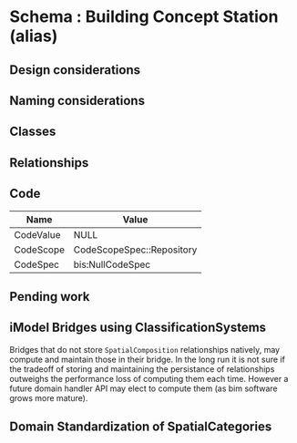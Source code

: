 # Schema : Building Concept Station (alias)

## Design considerations

## Naming considerations

## Classes

## Relationships

## Code

Name|Value
--|--
CodeValue|NULL
CodeScope|CodeScopeSpec::Repository
CodeSpec|bis:NullCodeSpec

## Pending work

## iModel Bridges using ClassificationSystems

Bridges that do not store `SpatialComposition` relationships natively, may compute and maintain those in their bridge. In the long run it is not sure if the tradeoff of storing and maintaining the persistance of relationships outweighs the performance loss of computing them each time. However a future domain handler API may elect to compute them (as bim software grows more mature).

## Domain Standardization of SpatialCategories
